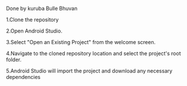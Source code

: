 Done by kuruba Bulle Bhuvan

1.Clone the repository

2.Open Android Studio.

3.Select "Open an Existing Project" from the welcome screen.

4.Navigate to the cloned repository location and select the project's root folder.

5.Android Studio will import the project and download any necessary dependencies